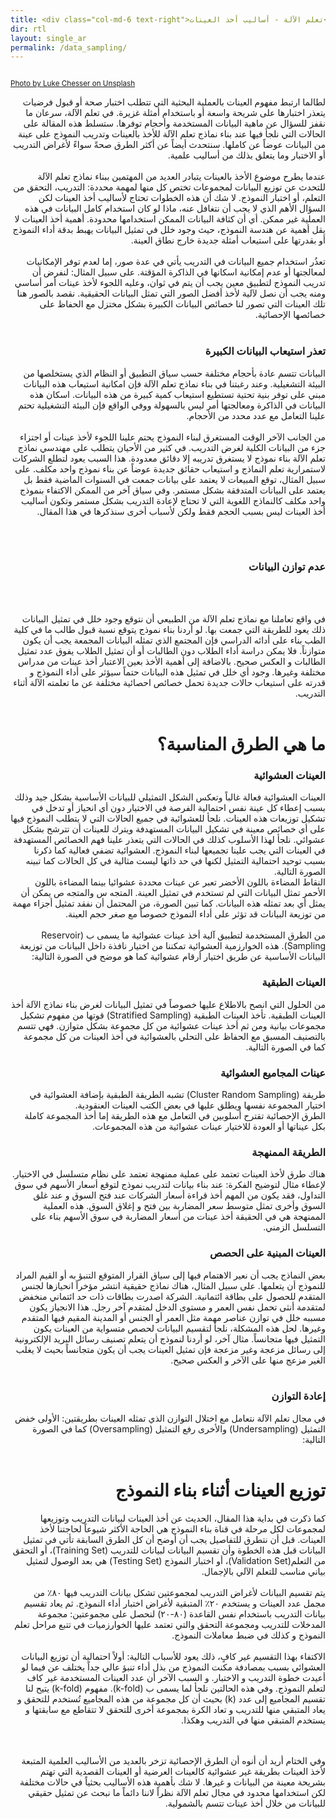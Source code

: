 ```yaml
---
title: <div class="col-md-6 text-right">تعلم الآلة ‫-‬ أساليب أخذ العينات</div>
dir: rtl
layout: single_ar
permalink: /data_sampling/
---
```

<img src="/assets/images/119-icon.jpg" alt="">


<small><a href="https://unsplash.com/@impatrickt">Photo by Luke Chesser on Unsplash</a></small>

<div style="direction: rtl; text-align: right;">
لطالما ارتبط مفهوم العينات بالعملية البحثية التي تتطلب اختبار صحة أو قبول فرضيات يتعذر اختبارها على شريحة واسعة أو باستخدام أمثلة غزيرة.  في تعلم الآلة، سرعان ما نقفز للسؤال عن ماهية البيانات المستخدمة وأحجام توفرها. ستسلط هذه المقالة على الحالات التي نلجأ فيها عند بناء نماذج تعلم الآلة للأخذ بالعينات وتدريب النموذج على عينة من البيانات عوضاً عن كاملها. سنتحدث أيضاً عن أكثر الطرق صحةً سواءً لأغراض التدريب أو الاختبار وما يتعلق بذلك من أساليب علمية. 
<br/><br/>
عندما يطرح موضوع الأخذ بالعينات يتبادر العديد من المهتمين ببناء نماذج تعلم الآلة للتحدث عن توزيع البيانات لمجموعات تختص كل منها لمهمة محددة: التدريب، التحقق من التعلم، أو اختبار النموذج. لا شك أن هذه الخطوات تحتاج لأساليب أخذ العينات لكن السؤال الأهم الذي لا يجب أن نتغافل عنه، ماذا لو كان استخدام كامل البيانات في هذه العملية غير ممكن. أي أن كثافة البيانات الممكن استخدامها محدودة.     أهمية أخذ العينات لا يقل أهمية عن هندسة النموذج، حيث وجود خلل في تمثيل البيانات يهبط بدقة أداء النموذج أو بقدرتها على استيعاب أمثلة جديدة خارج نطاق العينة.  
<br/><br/>
تعذُر استخدام جميع البيانات في التدريب يأتي في عدة صور، إما لعدم توفر الإمكانيات لمعالجتها أو عدم إمكانية اسكانها في الذاكرة المؤقتة. على سبيل المثال: لنفرض أن تدريب النموذج لتطبيق معين يجب أن يتم في ثوان، وعليه اللجوء لأخذ عينات أمر أساسي ومنه يجب أن نصل لآلية لأخذ أفضل الصور التي تمثل البيانات الحقيقية. نقصد بالصور هنا تلك العينات التي تصور لنا خصائص البيانات الكبيرة بشكل مختزل مع الحفاظ على خصائصها الإحصائية.
<br/><br/>
<h3> تعذر استيعاب البيانات الكبيرة </h3>

البيانات تتسم عادة بأحجام مختلفة حسب سياق التطبيق أو النظام الذي يستخلصها من البيئة التشغيلية. وعند رغبتنا في بناء نماذج تعلم الآلة فإن امكانية استيعاب هذه البيانات مبني على توفر بنية تحتية تستطيع استيعاب كمية كبيرة من هذه البيانات. اسكان هذه البيانات في الذاكرة ومعالجتها أمر ليس بالسهولة ووفي الواقع فإن البيئة التشغيلية تحتم علينا التعامل مع عدد محدد من الأحجام.
<br/><br/>
من الجانب الآخر الوقت المستغرق لبناء النموذج يحتم علينا اللجوء لأخذ عينات أو اجتزاء جزء من البيانات الكلية لغرض التدريب. في كثير من الأحيان يتطلب على مهندسي نماذج تعلم الآلة بناء نموذج لا يستغرق تدريبه إلا دقائق معدودة. هذا السبب يعود لتطلع الشركات لاستمرارية تعلم النماذج و استيعاب حقائق جديدة عوضاً عن بناء نموذج واحد مكلف. على سبيل المثال، توقع المبيعات لا يعتمد على بيانات جمعت في السنوات الماضية فقط بل يعتمد على البيانات المتدفقة بشكل مستمر. وفي سياق آخر من الممكن الاكتفاء بنموذج واحد مكلف كالنماذج اللغوية التي لا تحتاج لإعادة التدريب بشكل مستمر وتكون أساليب أخذ العينات ليس بسبب الحجم فقط ولكن لأسباب أخرى سنذكرها في هذا المقال.

<br/><br/>
<h3> عدم توازن البيانات </h3>
<img src="/assets/images/122-icon.jpg" alt="">

<br/><br/>
في واقع تعاملنا مع نماذج تعلم الآلة من الطبيعي أن نتوقع وجود خلل في تمثيل البيانات ذلك يعود للطريقة التي جمعت بها. لو أردنا بناء نموذج يتوقع نسبة قبول طالب ما في كلية الطب بناء على أدائه الدراسي فإن المجتمع الذي تمثله البيانات المجمعة يجب أن يكون متوازناً. فلا يمكن دراسة أداء الطلاب دون الطالبات أو أن تمثيل الطلاب يفوق عدد تمثيل الطالبات و العكس صحيح. بالاضافة إلى أهمية الأخذ بعين الاعتبار أخذ عينات من مدراس مختلفة وغيرها. وجود أي خلل في تمثيل هذه البيانات حتماً سيؤثر على أداء النموذج و قدرته على استيعاب حالات جديدة تحمل خصائص احصائية مختلفة عن ما تعلمته الآلة أثناء التدريب.
<br/><br/>
<h1> ما هي الطرق المناسبة؟ </h1>
<h3> العينات العشوائية </h3>
العينات العشوائية فعالة غالباً وتعكس الشكل التمثيلي للبيانات الأساسية بشكل جيد وذلك بسبب إعطاء كل عينة نفس احتمالية الفرصة في الاختيار دون أي انحياز أو تدخل في تشكيل توزيعات هذه العينات. نلجأ للعشوائية في جميع الحالات التي لا يتطلب النموذج فيها على أي خصائص معينة في تشكيل البيانات المستهدفة ويترك للعينات أن تترشح بشكل عشوائي. نلجأ لهذا الأسلوب كذلك في الحالات التي يتعذر علينا فهم الخصائص المستهدفة في العينات التي يجب علينا تجميعها لبناء النموذج. العشوائية تضفي فعالية كما ذكرنا بسبب توحيد احتمالية التمثيل لكنها في حد ذاتها ليست مثالية في كل الحالات كما تبينه الصورة التالية.
<img src="/assets/images/120-icon.jpg" alt="">
<br/>
النقاط المضاءة باللون الأخضر تعبر عن عينات محددة عشوائيا بينما المضاءة باللون الأحمر تمثل البيانات التي لم تستخدم في تمثيل العينة. المتجه س والمتجه ص يمكن أن يمثل أي بعد تمثله هذه البيانات. كما تبين الصورة، من المحتمل أن نفقد تمثيل أجزاء مهمة من توزيعة البيانات قد تؤثر على أداء النموذج خصوصاً مع صغر حجم العينة.
<br/><br/>
من الطرق المستخدمة لتطبيق آلية أخذ عينات عشوائية ما يسمى ب (Reservoir Sampling). هذه الخوارزمية العشوائية تمكننا من اختيار نافذة داخل البيانات من توزيعة البيانات الأساسية عن طريق اختيار أرقام عشوائية كما هو موضح في الصورة التالية:
<img src="/assets/images/125-icon.png" alt="">
<h3> العينات الطبقية </h3>
من الحلول التي انصح بالاطلاع عليها خصوصاً في تمثيل البيانات لغرض بناء نماذج الآلة أخذ العينات الطبقية. تأخذ العينات الطبقية (Stratified Sampling) قوتها من مفهوم تشكيل مجموعات بيانية ومن ثم أخذ عينات عشوائية من كل مجموعة بشكل متوازن. فهي تتسم بالتصنيف المسبق مع الحفاظ على التحلي بالعشوائية في أخذ العينات من كل مجموعة كما في الصورة التالية.
<img src="/assets/images/121-icon.jpg" alt="">
<h3> عينات المجاميع العشوائية  </h3>
طريقة (Cluster Random Sampling) تشبه الطريقة الطبقية بإضافة العشوائية في اختيار المجموعة نفسها ويطلق عليها في بعض الكتب العينات العنقودية.
<br/>
<img src="/assets/images/123-icon.png" alt="">
<br/>
الطرق الإحصائية تقترح أسلوبين في التعامل مع هذه الطريقة إما أخذ المجموعة كاملة بكل عيناتها أو العودة للاختيار عينات عشوائية من هذه المجموعات. 
<h3> الطريقة الممنهجة </h3>
هناك طرق لأخذ العينات تعتمد على عملية ممنهجة تعتمد على نظام متسلسل في الاختيار.  لإعطاء مثال لتوضيح الفكرة: عند بناء بيانات لتدريب نموذج لتوقع أسعار الأسهم في سوق التداول، فقد يكون من المهم أخذ قراءة أسعار الشركات عند فتح السوق و عند غلق السوق وأخرى تمثل متوسط سعر المضاربة بين فتح و إغلاق السوق. هذه العملية الممنهجة هي في الحقيقة أخذ عينات من أسعار المضاربة في سوق الأسهم بناء على التسلسل الزمني. 
<br/>
<h3> العينات المبنية على الحصص </h3>
بعض النماذج يجب أن نعير الاهتمام فيها إلى سياق القرار المتوقع التنبؤ به أو القيم المراد للنموذج أن يتعلمها. على سبيل المثال، هناك نماذج حقيقية انتشر مؤخراً انحيازها لجنس المتقدم للحصول على بطاقة ائتمانية. الشركة اصدرت بطاقات ذات حد ائتماني منخفض لمتقدمة أنثى تحمل نفس العمر و مستوى الدخل لمتقدم آخر رجل. هذا الانجياز يكون مسببه خلل في توازن عناصر مهمة مثل العمر أو الجنس أو المدينة المقيم فيها المتقدم وغيرها. لحل هذه المشكلة، نلجأ لتقسيم البيانات لحصص متسواية من العينات يكون التمثيل فيها متجانساً. مثال آخر، لو أردنا لنموذج أن يتعلم تصنيف رسائل البريد الإلكترونية إلى رسائل مزعجة وغير مزعجة فإن تمثيل العينات يجب أن يكون متجانساً بحيث لا يغلب الغير مزعج منها على الآخر و العكس صحيح.
<br/><br/>
<h3> إعادة التوازن </h3>
في مجال تعلم الآلة نتعامل مع اختلال التوازن الذي تمثله العينات بطريقتين: الأولى خفض التمثيل (Undersampling) والأخرى رفع التمثيل (Oversampling) كما في الصورة التالية:
<br/>
<img src="/assets/images/124-icon.png" alt="">
<br/><br/>
<h1> توزيع العينات أثناء بناء النموذج </h1>
كما ذكرت في بداية هذا المقال، الحديث عن أخذ العينات لبيانات التدريب وتوزيعها لمجموعات لكل مرحلة في قناة بناء النموذج هي الحاجة الأكثر شيوعاً لحاجتنا لأخذ العينات. قبل أن نتطرق للتفاصيل يجب أن أوضح أن كل الطرق السابقة تأتي في تمثيل البيانات قبل هذه الخطوة وأن تقسيم البيانات لبيانات للتدريب (Training Set)، أو التحقق من التعلم(Validation Set)، أو اختبار النموذج (Testing Set) هي بعد الوصول لتمثيل بياني مناسب للتعلم الآلي بالإجمال.
<br/><br/>
يتم تقسيم البيانات لأغراض التدريب لمجموعتين تشكل بيانات التدريب فيها ٨٠٪ من مجمل عدد العينات و يستخدم ٢٠٪ المتبقية لأغراض اختبار أداء النموذج.  ثم يعاد تقسيم بيانات التدريب باستخدام نفس القاعدة (٨٠-٢٠) لنحصل على مجموعتين: مجموعة المدخلات للتدريب ومجموعة التحقق والتي تعتمد عليها الخوارزميات في تتبع مراحل تعلم النموذج و كذلك في ضبط معاملات النموذج. 
<br/><br/>
الاكتفاء بهذا التقسيم غير كافٍ، ذلك يعود للأسباب التالية: أولاً احتمالية أن توزيع البيانات العشوائي بسبب بمصادفة مكنت النموذج من بذل أداء تنبؤ عالي جداً يختلف عن فيما لو أعيدت خطوة التدريب و الاختبار. و السبب الآخر أن عدد العينات المستخدمة غير كاف لتعلم النموذج. وفي هذه الحالتين نلجأ لما يسمى ب (k‪-‬fold). مفهوم (k-fold) يتيح لنا تقسيم المجاميع إلى عدد (k) بحيث أن كل مجموعة من هذه المجاميع تُستخدم للتحقق و يعاد المتبقي منها للتدريب و تعاد الكرة بمجموعة أخرى للتحقق لا تتقاطع مع سابقتها و يستخدم المتبقي منها في التدريب وهكذا.

<br/><br/>
وفي الختام أريد أن أنوه أن الطرق الإحصائية تزخر بالعديد من الأساليب العلمية المتبعة لأخذ العينات بطريقة غير عشوائية كالعينات العرضية أو العينات القصدية التي تهتم بشريحة معينة من البيانات و غيرها. لا شك بأهمية هذه الأساليب بحثياً في حالات مختلفة لكن استخدامها محدود في مجال تعلم الآلة نظراً لاننا دائماً ما نبحث عن تمثيل حقيقي للبيانات من خلال أخذ عينات تتسم بالشمولية.
